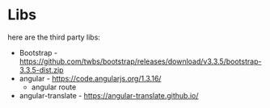 # Libs

here are the third party libs:

- Bootstrap - https://github.com/twbs/bootstrap/releases/download/v3.3.5/bootstrap-3.3.5-dist.zip
- angular - https://code.angularjs.org/1.3.16/
  - angular route
- angular-translate - https://angular-translate.github.io/
